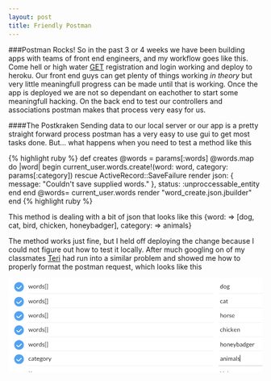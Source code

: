 ```yaml
---
layout: post
title: Friendly Postman
---
```


###Postman Rocks!
So in the past 3 or 4 weeks we have been building apps with teams of front end engineers, and my workflow goes like this. Come hell or high water <u>GET</u> registration and login working and deploy to heroku. Our front end guys can get plenty of things working <i>in theory</i> but very little meaningfull progress can be made until that is working. Once the app is deployed we are not so dependant on eachother to start some meaningfull hacking. On the back end to test our controllers and associations postman makes that process very easy for us. 

####The Postkraken
Sending data to our local server or our app is a pretty straight forward process postman has a very easy to use gui to get most tasks done. But... what happens when you need to test a method like this

{% highlight ruby %}
def creates
		@words = params[:words]
		@words.map do |word|
			begin
				current_user.words.create!(word: word,
					                         category: params[:category])
			rescue ActiveRecord::SaveFailure
				render json: { message: "Couldn't save supplied words." }, status: :unproccessable_entity
			end
    end
    @words= current_user.words
		render "word_create.json.jbuilder"
end
{% highlight ruby %}

This method is dealing with a bit of json that looks like this
{word: => [dog, cat, bird, chicken, honeybadger], category: => animals}

The method works just fine, but I held off deploying the change because I could not figure out how to test it locally. After much googling on of my classmates <a href="http://www.getlosthere.com">Teri</a> had run into a similar problem and showed me how to properly format the postman request, which looks like this


<img src="/images/postman-scap.png"/>


